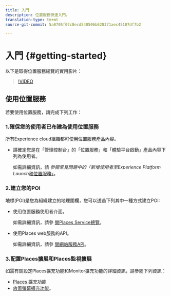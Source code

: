 ```yaml
---
title: 入門
description: 位置服務快速入門。
translation-type: tm+mt
source-git-commit: 5a0705f02c8ecd540506b628371aec45107df7b2

---
```



# 入門 {#getting-started}

以下是取得位置服務總覽的實用影片：

>[!VIDEO](https://www.youtube.com/watch?v=aV6i_ayxWCw)

## 使用位置服務

若要使用位置服務，請完成下列工作：

### 1.確保您的使用者已布建為使用位置服務

所有Experience cloud組織都可使用位置服務產品內容。

* 請確定您是在「管理控制台」的「位置服務」和「體驗平台啟動」產品內容下列為使用者。

   如需詳細資訊，請 *參閱常見問題中的「新增使用者至Experience Platform Launch*[和位置服務」](/help/places-gain-access.md)。


### 2.建立您的POI

地標(POI)是您為組織建立的地理圍欄，您可以透過下列其中一種方式建立POI:

* 使用位置服務使用者介面。

   如需詳細資訊，請參 [閱Places Service總覽](/help/poi-mgmt-ui/places-services-overview.md)。

* 使用Places web服務的API。

   如需詳細資訊，請參 [閱網站服務API](/help/web-service-api/places-web-services.md)。


### 3.配置Places擴展和Places監視擴展

如需有關設定Places擴充功能和Monitor擴充功能的詳細資訊，請參閱下列資訊：

* [Places 擴充功能](/help/places-ext-aep-sdks/places-extension/places-extension.md)
* [放置螢幕擴充功能](/help/places-ext-aep-sdks/places-monitor-extension/places-monitor-extension.md)。

